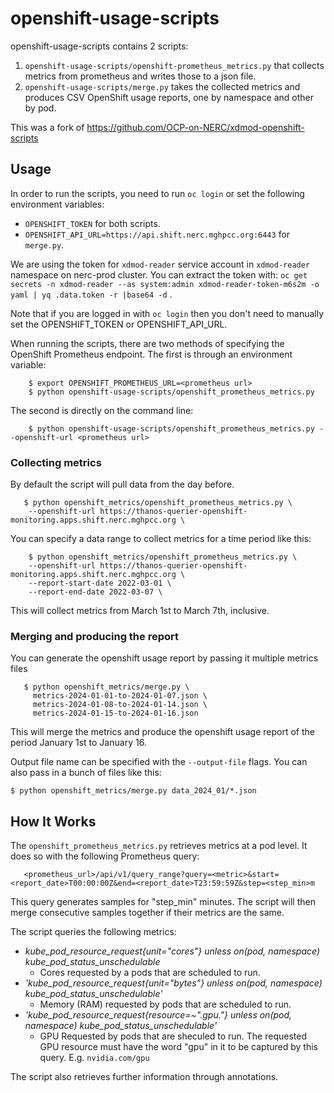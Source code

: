 # openshift-usage-scripts

openshift-usage-scripts contains 2 scripts:

1. `openshift-usage-scripts/openshift-prometheus_metrics.py` that collects metrics from prometheus and writes those to a json file.
2. `openshift-usage-scripts/merge.py` takes the collected metrics and produces CSV OpenShift usage reports, one by namespace and other by pod.

This was a fork of https://github.com/OCP-on-NERC/xdmod-openshift-scripts

## Usage

In order to run the scripts, you need to run `oc login` or set the following environment variables:

- `OPENSHIFT_TOKEN` for both scripts.
- `OPENSHIFT_API_URL=https://api.shift.nerc.mghpcc.org:6443` for `merge.py`.

We are using the token for `xdmod-reader` service account in `xdmod-reader` namespace on nerc-prod cluster. You can extract the token with:
`oc get secrets -n xdmod-reader --as system:admin xdmod-reader-token-m6s2m -o yaml | yq .data.token -r |base64 -d` .

Note that if you are logged in with `oc login` then you don't need to manually set the OPENSHIFT_TOKEN or OPENSHIFT_API_URL.

When running the scripts, there are two methods of specifying the OpenShift Prometheus
endpoint. The first is through an environment variable:

```
    $ export OPENSHIFT_PROMETHEUS_URL=<prometheus url>
    $ python openshift-usage-scripts/openshift_prometheus_metrics.py
```

The second is directly on the command line:

```
    $ python openshift-usage-scripts/openshift_prometheus_metrics.py --openshift-url <prometheus url>
```

### Collecting metrics

By default the script will pull data from the day before.

```
   $ python openshift_metrics/openshift_prometheus_metrics.py \
    --openshift-url https://thanos-querier-openshift-monitoring.apps.shift.nerc.mghpcc.org \
```

You can specify a data range to collect metrics for a time period like this:

```
    $ python openshift_metrics/openshift_prometheus_metrics.py \
    --openshift-url https://thanos-querier-openshift-monitoring.apps.shift.nerc.mghpcc.org \
    --report-start-date 2022-03-01 \
    --report-end-date 2022-03-07 \
```

This will collect metrics from March 1st to March 7th, inclusive.

### Merging and producing the report

You can generate the openshift usage report by passing it multiple metrics files

```
   $ python openshift_metrics/merge.py \
     metrics-2024-01-01-to-2024-01-07.json \
     metrics-2024-01-08-to-2024-01-14.json \
     metrics-2024-01-15-to-2024-01-16.json
```

This will merge the metrics and produce the openshift usage report of the period January 1st to January 16.

Output file name can be specified with the `--output-file` flags. You can also pass in a bunch of files like this:

```
$ python openshift_metrics/merge.py data_2024_01/*.json
```

## How It Works

The `openshift_prometheus_metrics.py` retrieves metrics at a pod level. It does so with the
following Prometheus query:

```
   <prometheus_url>/api/v1/query_range?query=<metric>&start=<report_date>T00:00:00Z&end=<report_date>T23:59:59Z&step=<step_min>m
```

This query generates samples for "step_min" minutes. The script will then merge consecutive samples
together if their metrics are the same.

The script queries the following metrics:

* *kube_pod_resource_request{unit="cores"} unless on(pod, namespace) kube_pod_status_unschedulable*
   * Cores requested by a pods that are scheduled to run.
* *'kube_pod_resource_request{unit="bytes"} unless on(pod, namespace) kube_pod_status_unschedulable'*
   * Memory (RAM) requested by pods that are scheduled to run.
* *'kube_pod_resource_request{resource=~".*gpu.*"} unless on(pod, namespace) kube_pod_status_unschedulable'*
   * GPU Requested by pods that are sheculed to run. The requested GPU resource must have the word "gpu" in it
   to be captured by this query. E.g. `nvidia.com/gpu`

The script also retrieves further information through annotations.
